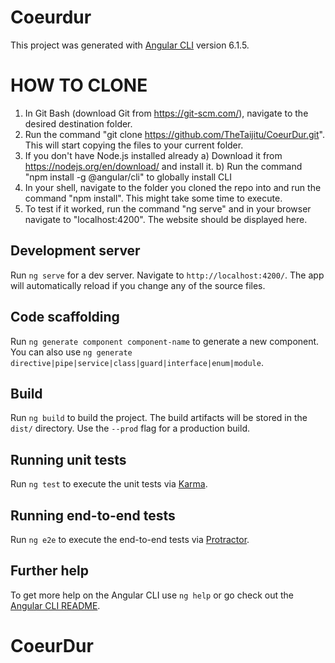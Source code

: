 # Coeurdur

This project was generated with [Angular CLI](https://github.com/angular/angular-cli) version 6.1.5.

# HOW TO CLONE
1) In Git Bash (download Git from https://git-scm.com/), navigate to the desired destination folder.
2) Run the command "git clone https://github.com/TheTaijitu/CoeurDur.git". This will start copying the files to your current folder.
3) If you don't have Node.js installed already
  a) Download it from https://nodejs.org/en/download/ and install it.
  b) Run the command "npm install -g @angular/cli" to globally install CLI
5) In your shell, navigate to the folder you cloned the repo into and run the command "npm install". This might take some time to execute.
6) To test if it worked, run the command "ng serve" and in your browser navigate to "localhost:4200". The website should be displayed here.

## Development server

Run `ng serve` for a dev server. Navigate to `http://localhost:4200/`. The app will automatically reload if you change any of the source files.

## Code scaffolding

Run `ng generate component component-name` to generate a new component. You can also use `ng generate directive|pipe|service|class|guard|interface|enum|module`.

## Build

Run `ng build` to build the project. The build artifacts will be stored in the `dist/` directory. Use the `--prod` flag for a production build.

## Running unit tests

Run `ng test` to execute the unit tests via [Karma](https://karma-runner.github.io).

## Running end-to-end tests

Run `ng e2e` to execute the end-to-end tests via [Protractor](http://www.protractortest.org/).

## Further help

To get more help on the Angular CLI use `ng help` or go check out the [Angular CLI README](https://github.com/angular/angular-cli/blob/master/README.md).
# CoeurDur
